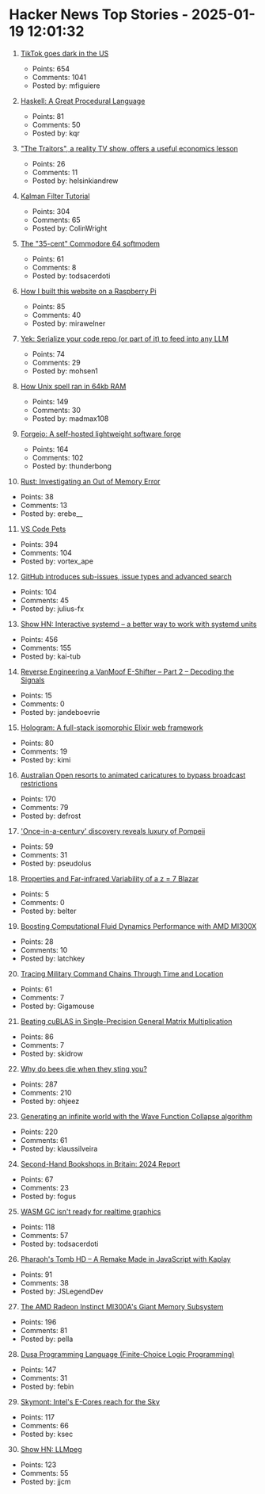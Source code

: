 # Hacker News Top Stories - 2025-01-19 12:01:32

1. [TikTok goes dark in the US](https://techcrunch.com/2025/01/18/tiktok-goes-dark-in-the-u-s/)
   - Points: 654
   - Comments: 1041
   - Posted by: mfiguiere

2. [Haskell: A Great Procedural Language](https://entropicthoughts.com/haskell-procedural-programming)
   - Points: 81
   - Comments: 50
   - Posted by: kqr

3. ["The Traitors", a reality TV show, offers a useful economics lesson](https://www.economist.com/finance-and-economics/2025/01/16/the-traitors-a-reality-tv-show-offers-a-useful-economics-lesson)
   - Points: 26
   - Comments: 11
   - Posted by: helsinkiandrew

4. [Kalman Filter Tutorial](https://www.kalmanfilter.net/default.aspx)
   - Points: 304
   - Comments: 65
   - Posted by: ColinWright

5. [The "35-cent" Commodore 64 softmodem](http://oldvcr.blogspot.com/2025/01/the-35-cent-commodore-64-softmodem.html)
   - Points: 61
   - Comments: 8
   - Posted by: todsacerdoti

6. [How I built this website on a Raspberry Pi](https://mirawelner.com/posts/website_howto.html)
   - Points: 85
   - Comments: 40
   - Posted by: mirawelner

7. [Yek: Serialize your code repo (or part of it) to feed into any LLM](https://github.com/bodo-run/yek)
   - Points: 74
   - Comments: 29
   - Posted by: mohsen1

8. [How Unix spell ran in 64kb RAM](https://blog.codingconfessions.com/p/how-unix-spell-ran-in-64kb-ram)
   - Points: 149
   - Comments: 30
   - Posted by: madmax108

9. [Forgejo: A self-hosted lightweight software forge](https://forgejo.org/)
   - Points: 164
   - Comments: 102
   - Posted by: thunderbong

10. [Rust: Investigating an Out of Memory Error](https://www.qovery.com/blog/rust-investigating-a-strange-out-of-memory-error/)
   - Points: 38
   - Comments: 13
   - Posted by: erebe__

11. [VS Code Pets](https://github.com/tonybaloney/vscode-pets)
   - Points: 394
   - Comments: 104
   - Posted by: vortex_ape

12. [GitHub introduces sub-issues, issue types and advanced search](https://github.blog/changelog/2025-01-13-evolving-github-issues-public-preview/)
   - Points: 104
   - Comments: 45
   - Posted by: julius-fx

13. [Show HN: Interactive systemd – a better way to work with systemd units](https://isd-project.github.io/isd/)
   - Points: 456
   - Comments: 155
   - Posted by: kai-tub

14. [Reverse Engineering a VanMoof E-Shifter – Part 2 – Decoding the Signals](https://mikecoats.com/vanmoof-eshifter-reverse-engineering-part-2/)
   - Points: 15
   - Comments: 0
   - Posted by: jandeboevrie

15. [Hologram: A full-stack isomorphic Elixir web framework](https://hologram.page/)
   - Points: 80
   - Comments: 19
   - Posted by: kimi

16. [Australian Open resorts to animated caricatures to bypass broadcast restrictions](https://www.crikey.com.au/2025/01/16/australian-open-animated-cartoon-caricatures-broadcast-restrictions/)
   - Points: 170
   - Comments: 79
   - Posted by: defrost

17. ['Once-in-a-century' discovery reveals luxury of Pompeii](https://www.bbc.com/news/articles/c15zgvnvk4do)
   - Points: 59
   - Comments: 31
   - Posted by: pseudolus

18. [Properties and Far-infrared Variability of a z = 7 Blazar](https://iopscience.iop.org/article/10.3847/2041-8213/ad823b)
   - Points: 5
   - Comments: 0
   - Posted by: belter

19. [Boosting Computational Fluid Dynamics Performance with AMD MI300X](https://rocm.blogs.amd.com/ecosystems-and-partners/ansys-fluent-performance/README.html)
   - Points: 28
   - Comments: 10
   - Posted by: latchkey

20. [Tracing Military Command Chains Through Time and Location](https://www.dot.studio/en/notes/case-study-under-whose-command/)
   - Points: 61
   - Comments: 7
   - Posted by: Gigamouse

21. [Beating cuBLAS in Single-Precision General Matrix Multiplication](https://salykova.github.io/sgemm-gpu)
   - Points: 86
   - Comments: 7
   - Posted by: skidrow

22. [Why do bees die when they sting you?](https://www.subanima.org/bees/)
   - Points: 287
   - Comments: 210
   - Posted by: ohjeez

23. [Generating an infinite world with the Wave Function Collapse algorithm](https://marian42.de/article/infinite-wfc/)
   - Points: 220
   - Comments: 61
   - Posted by: klaussilveira

24. [Second-Hand Bookshops in Britain: 2024 Report](http://wormwoodiana.blogspot.com/2024/12/second-hand-bookshops-in-britain-2024.html)
   - Points: 67
   - Comments: 23
   - Posted by: fogus

25. [WASM GC isn't ready for realtime graphics](https://dthompson.us/posts/wasm-gc-isnt-ready-for-realtime-graphics.html)
   - Points: 118
   - Comments: 57
   - Posted by: todsacerdoti

26. [Pharaoh's Tomb HD – A Remake Made in JavaScript with Kaplay](https://pt-hd.iocaihost.me/)
   - Points: 91
   - Comments: 38
   - Posted by: JSLegendDev

27. [The AMD Radeon Instinct MI300A's Giant Memory Subsystem](https://chipsandcheese.com/p/inside-the-amd-radeon-instinct-mi300as)
   - Points: 196
   - Comments: 81
   - Posted by: pella

28. [Dusa Programming Language (Finite-Choice Logic Programming)](https://dusa.rocks/docs/)
   - Points: 147
   - Comments: 31
   - Posted by: febin

29. [Skymont: Intel's E-Cores reach for the Sky](https://chipsandcheese.com/p/skymont-intels-e-cores-reach-for-the-sky)
   - Points: 117
   - Comments: 66
   - Posted by: ksec

30. [Show HN: LLMpeg](https://github.com/jjcm/llmpeg)
   - Points: 123
   - Comments: 55
   - Posted by: jjcm

